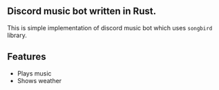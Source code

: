 ## Discord music bot written in Rust. 
This is simple implementation of discord music bot which uses `songbird` library.

## Features
- Plays music
- Shows weather